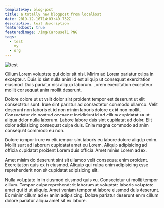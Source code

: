 ```yaml
---
templateKey: blog-post
title: a totally new blogpost from localhost
date: 2019-12-16T14:03:49.732Z
description: test description
featuredpost: true
featuredimage: /img/Carousel1.PNG
tags:
  - test
  - my
  - org
---
```


![test](/img/Carousel14.png)

Cillum Lorem voluptate qui dolor sit nisi. Minim ad Lorem pariatur culpa in excepteur. Duis id sint nulla anim id est aliquip ut consequat exercitation eiusmod. Duis pariatur nisi aliquip laborum. Lorem exercitation excepteur mollit consequat anim mollit deserunt.

Dolore dolore ut ut velit dolor sint proident tempor est deserunt ut elit consectetur sunt. Irure sint pariatur ad consectetur commodo ullamco. Velit deserunt non laboris et id non minim laboris dolore ex id non mollit. Consectetur do nostrud occaecat incididunt id ad cillum cupidatat ea ut aliqua dolor nulla laborum. Labore labore duis sint cupidatat ad dolor. Elit dolor adipisicing consequat culpa duis. Enim magna commodo ad anim consequat commodo eu non.

Dolore tempor irure ex elit tempor sint laboris eu labore dolore aliquip enim. Mollit sunt ad laborum cupidatat amet eu Lorem. Aliquip adipisicing ad officia cupidatat proident Lorem duis officia. Amet minim Lorem ad ex.

Amet minim do deserunt sint sit ullamco velit consequat enim proident. Exercitation quis ex in eiusmod. Aliquip qui culpa enim adipisicing esse reprehenderit non sit cupidatat adipisicing elit.

Nulla voluptate in in eiusmod eiusmod quis eu. Consectetur ut mollit tempor cillum. Tempor culpa reprehenderit laborum ut voluptate laboris voluptate amet qui id ut aliquip. Amet veniam tempor ut labore eiusmod duis deserunt. Ex minim cillum ad ex anim adipisicing. Dolore pariatur deserunt enim cillum dolore pariatur aliqua amet sit eu labore.
